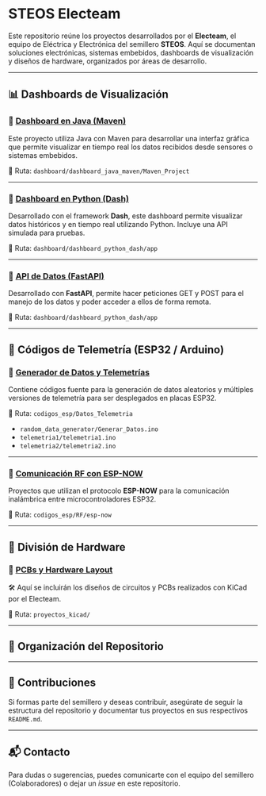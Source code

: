 # STEOS Electeam

Este repositorio reúne los proyectos desarrollados por el **Electeam**, el equipo de Eléctrica y Electrónica del semillero **STEOS**. Aquí se documentan soluciones electrónicas, sistemas embebidos, dashboards de visualización y diseños de hardware, organizados por áreas de desarrollo.

---

## 📊 Dashboards de Visualización

### 🔹 [Dashboard en Java (Maven)](dashboard/dashboard_java_maven/Maven_Project/README.md)

Este proyecto utiliza Java con Maven para desarrollar una interfaz gráfica que permite visualizar en tiempo real los datos recibidos desde sensores o sistemas embebidos.

📁 Ruta: `dashboard/dashboard_java_maven/Maven_Project`

---

### 🔹 [Dashboard en Python (Dash)](dashboard/dashboard_python_dash/app/README.md)

Desarrollado con el framework **Dash**, este dashboard permite visualizar datos históricos y en tiempo real utilizando Python. Incluye una API simulada para pruebas.

📁 Ruta: `dashboard/dashboard_python_dash/app`


---

### 🔹 [API de Datos (FastAPI)](dashboard/dashboard_python_dash/Data/API/README.md)

Desarrollado con **FastAPI**, permite hacer peticiones GET y POST para el manejo de los datos y poder acceder a ellos de forma remota.

📁 Ruta: `dashboard/dashboard_python_dash/app`

---

## 📡 Códigos de Telemetría (ESP32 / Arduino)

### 🔹 [Generador de Datos y Telemetrías](codigos_esp/Datos_Telemetria/README.md)

Contiene códigos fuente para la generación de datos aleatorios y múltiples versiones de telemetría para ser desplegados en placas ESP32.

📁 Ruta: `codigos_esp/Datos_Telemetria`

- `random_data_generator/Generar_Datos.ino`
- `telemetria1/telemetria1.ino`
- `telemetria2/telemetria2.ino`

---

### 🔹 [Comunicación RF con ESP-NOW](codigos_esp/RF/README.md)

Proyectos que utilizan el protocolo **ESP-NOW** para la comunicación inalámbrica entre microcontroladores ESP32.

📁 Ruta: `codigos_esp/RF/esp-now`

---

## 🧩 División de Hardware

### 🔹 [PCBs y Hardware Layout](proyectos_kicad)

🛠️ Aquí se incluirán los diseños de circuitos y PCBs realizados con KiCad por el Electeam.

📁 Ruta: `proyectos_kicad/`

---

## 🔗 Organización del Repositorio


---

## 🤝 Contribuciones

Si formas parte del semillero y deseas contribuir, asegúrate de seguir la estructura del repositorio y documentar tus proyectos en sus respectivos `README.md`.

---

## 📬 Contacto

Para dudas o sugerencias, puedes comunicarte con el equipo del semillero (Colaboradores) o dejar un *issue* en este repositorio.

